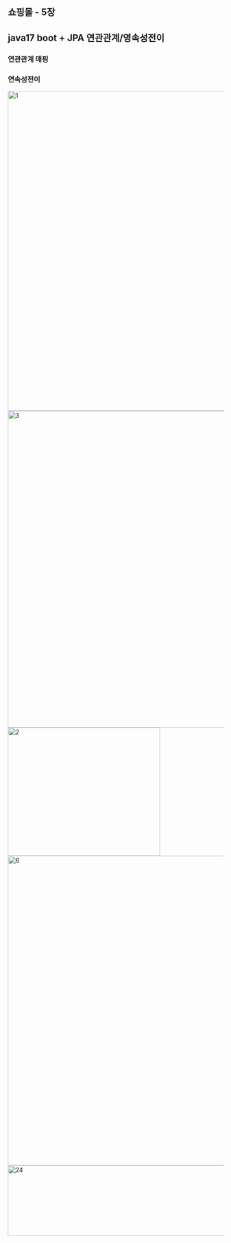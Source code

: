 ## 쇼핑몰 - 5장    ##
##  java17  boot + JPA 연관관계/영속성전이   ##

###  연관관계 매핑   ###
###  연속성전이   ###



<img width="1206" height="745" alt="1" src="https://github.com/user-attachments/assets/99b47fe8-e7eb-4f52-8c8b-5beda77ef30d" />



<img width="1221" height="737" alt="3" src="https://github.com/user-attachments/assets/d19f9b10-444d-47e8-aedb-799fbe69c4df" />



<img width="355" height="299" alt="2" src="https://github.com/user-attachments/assets/481071b8-44a6-4d04-b607-d117043b9ac6" />



<img width="1453" height="721" alt="6" src="https://github.com/user-attachments/assets/cfb7303b-918c-49c5-a7a8-cb073bb0e1ce" />


<img width="659" height="164" alt="24" src="https://github.com/user-attachments/assets/97b6fd8d-f571-4f9a-ad45-c289ab897dc1" />


